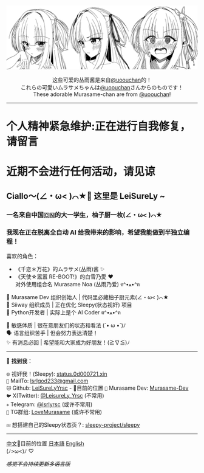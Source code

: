 ![Kawaii Murasame!](./kawaii.jpg)

<p align="center">
这些可爱的丛雨酱是来自<a href="https://x.com/uoouchan">@uoouchan</a>的！<br>
これらの可愛いムラサメちゃんは<a href="https://x.com/uoouchan">@uoouchan</a>さんからのものです！<br>
These adorable Murasame-chan are from <a href="https://x.com/uoouchan">@uoouchan</a>! 
</p>

---

# 个人精神紧急维护:正在进行自我修复，请留言
# 近期不会进行任何活动，请见谅

## Ciallo～(∠・ω< )⌒★👋 这里是 LeiSureLy ~

### 一名来自中国🇨🇳的大一学生，柚子厨一枚(∠・ω< )⌒★
### 我现在正在脱离全自动 AI 给我带来的影响，希望我能做到半独立编程！

喜欢的角色：

- 《千恋＊万花》的ムラサメ(丛雨)酱 ✨   
- 《天使☆嚣嚣 RE-BOOT!》的白雪乃愛 ❤️   
  对外使用组合名 Murasame Noa (丛雨乃爱) ฅ^•ﻌ•^ฅ

🎌 Murasame Dev 组织创始人 | 代码里必藏柚子厨元素(∠・ω< )⌒★   
🐾 Siiway 组织成员 | 正在优化 Sleepy(状态视奸) 项目   
🐍 Python开发者 | 实际上是个 AI Coder ฅ^•ﻌ•^ฅ   

💭 敏感体质 | 很在意朋友们的状态和看法 (´• ω •`)ﾉ   
🗣️ 语言组织苦手 | 但会努力表达清楚！   
✨ 有消息必回 | 希望能和大家成为好朋友！(≧∇≦)ﾉ

---

📡 **找到我**：

`🌐` 视奸我！(Sleepy): [status.0d000721.xin](https://status.0d000721.xin)  
`📧` MailTo: [lsrlgod233@gmail.com](mailto:lsrlgod233@gmail.com)  
`🐱` Github: [LeiSureLyYrsc](https://github.com/LeiSureLyYrsc)  - 📍目前的位置
`🍊` Murasame Dev: [Murasame-Dev](https://github.com/Murasame-Dev)  
`🐦` X(Twitter): [@LeisureLy_Yrsc](https://twitter.com/LeisureLy_Yrsc) (不常用)  
`✈️` Telegram: [@lsrlyrsc](https://t.me/lsrlyrsc) (或许不常用)  
`👥` TG群组: [LoveMurasame](https://t.me/LoveMurasame) (或许不常用)  

`💤` 想搭建自己的Sleepy状态页？: [sleepy-project/sleepy](https://github.com/sleepy-project/sleepy)

---

[中文](https://github.com/LeiSureLyYrsc)📍目前的位置 [日本語](./README-Japanese.md) [English](./README-English.md)   
(ﾉ>ω<)ﾉ ♡

~~*感觉不会持续更新多语言版*~~








